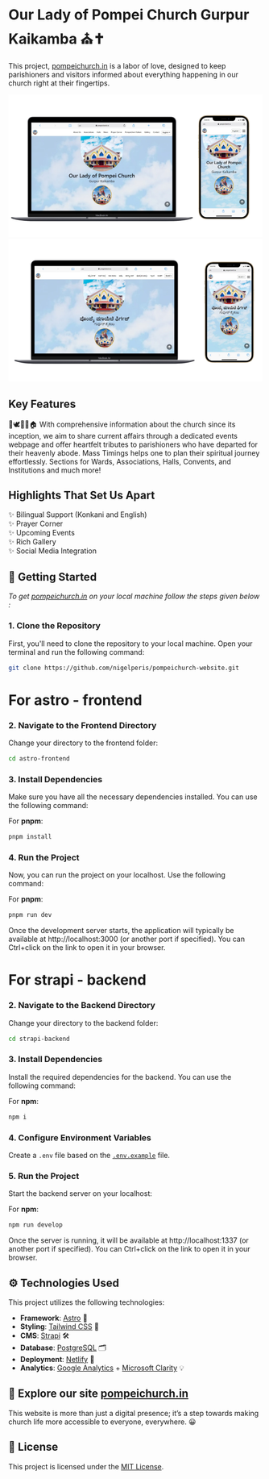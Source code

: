 # Our Lady of Pompei Church Gurpur Kaikamba ⛪✝️

 This project, [pompeichurch.in](https://pompeichurch.in/) is a labor of love, designed to keep parishioners and visitors informed about everything happening in our church right at their fingertips.

 ![prototype](astro-frontend/public/prototype.png)
 ![prototype Konkani](astro-frontend/public/prototype-kok.png)

## Key Features

🙌🕊️📅⏰🏠 With comprehensive information about the church since its inception, we aim to share current affairs through a dedicated events webpage and offer heartfelt tributes to parishioners who have departed for their heavenly abode. Mass Timings helps one to plan their spiritual journey effortlessly. Sections for Wards, Associations, Halls, Convents, and Institutions and much more!

## Highlights That Set Us Apart

✨ Bilingual Support (Konkani and English)  
✨ Prayer Corner  
✨ Upcoming Events  
✨ Rich Gallery  
✨ Social Media Integration  


## 🚀 Getting Started

*To get [pompeichurch.in](https://pompeichurch.in/) on your local machine follow the steps given below :*

### 1. Clone the Repository

First, you'll need to clone the repository to your local machine. Open your terminal and run the following command:

```bash
git clone https://github.com/nigelperis/pompeichurch-website.git
```

# For astro - frontend

### 2. Navigate to the Frontend Directory

Change your directory to the frontend folder:

```bash
cd astro-frontend
```

### 3. Install Dependencies

Make sure you have all the necessary dependencies installed. You can use the following command:

For **pnpm**:

```bash
pnpm install
```

### 4. Run the Project

Now, you can run the project on your localhost. Use the following command:

For **pnpm**:

```bash
pnpm run dev
```
Once the development server starts, the application will typically be available at http://localhost:3000 (or another port if specified). You can Ctrl+click on the link to open it in your browser.

# For strapi - backend

### 2. Navigate to the Backend Directory

Change your directory to the backend folder:

```bash
cd strapi-backend
```

### 3. Install Dependencies

Install the required dependencies for the backend.  You can use the following command:

For **npm**:

```bash
npm i
```

### 4. Configure Environment Variables

Create a `.env` file based on the [`.env.example`](strapi-backend/.env.example) file.

### 5. Run the Project

Start the backend server on your localhost:

For **npm**:

```bash
npm run develop
```

Once the server is running, it will be available at http://localhost:1337 (or another port if specified). You can Ctrl+click on the link to open it in your browser.


## ⚙️ Technologies Used

This project utilizes the following technologies:

- **Framework**: [Astro](https://astro.build/) 🌟
- **Styling**: [Tailwind CSS](https://tailwindcss.com/) 🎨
- **CMS**: [Strapi](https://strapi.io/) 🛠️
- **Database**: [PostgreSQL](https://www.postgresql.org/) 🗂️
- **Deployment**: [Netlify](https://www.netlify.com/) 🚀
- **Analytics**: [Google Analytics](https://developers.google.com/analytics) + [Microsoft Clarity](https://clarity.microsoft.com/) 💡

## 👀 Explore our site [pompeichurch.in](https://pompeichurch.in/)

This website is more than just a digital presence; it’s a step towards making church life more accessible to everyone, everywhere. 😀


## 📜 License
This project is licensed under the [MIT License](LICENSE).

